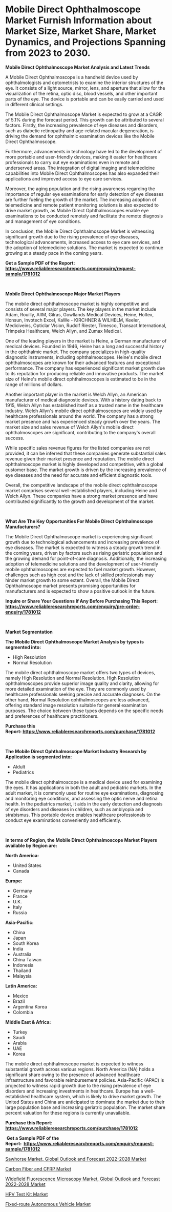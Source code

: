 <p><h1>Mobile Direct Ophthalmoscope Market Furnish Information about Market Size, Market Share, Market Dynamics, and Projections Spanning from 2023 to 2030.</h1></p><p><strong>Mobile Direct Ophthalmoscope Market Analysis and Latest Trends</strong></p>
<p><p>A Mobile Direct Ophthalmoscope is a handheld device used by ophthalmologists and optometrists to examine the interior structures of the eye. It consists of a light source, mirror, lens, and aperture that allow for the visualization of the retina, optic disc, blood vessels, and other important parts of the eye. The device is portable and can be easily carried and used in different clinical settings.</p><p>The Mobile Direct Ophthalmoscope Market is expected to grow at a CAGR of 5.1% during the forecast period. This growth can be attributed to several factors. Firstly, the increasing prevalence of eye diseases and disorders, such as diabetic retinopathy and age-related macular degeneration, is driving the demand for ophthalmic examination devices like the Mobile Direct Ophthalmoscope.</p><p>Furthermore, advancements in technology have led to the development of more portable and user-friendly devices, making it easier for healthcare professionals to carry out eye examinations even in remote and underserved areas. The integration of digital imaging and telemedicine capabilities into Mobile Direct Ophthalmoscopes has also expanded their applications and improved access to eye care services.</p><p>Moreover, the aging population and the rising awareness regarding the importance of regular eye examinations for early detection of eye diseases are further fueling the growth of the market. The increasing adoption of telemedicine and remote patient monitoring solutions is also expected to drive market growth, as Mobile Direct Ophthalmoscopes enable eye examinations to be conducted remotely and facilitate the remote diagnosis and management of eye conditions.</p><p>In conclusion, the Mobile Direct Ophthalmoscope Market is witnessing significant growth due to the rising prevalence of eye diseases, technological advancements, increased access to eye care services, and the adoption of telemedicine solutions. The market is expected to continue growing at a steady pace in the coming years.</p></p>
<p><strong>Get a Sample PDF of the Report:&nbsp; <a href="https://www.reliableresearchreports.com/enquiry/request-sample/1781012">https://www.reliableresearchreports.com/enquiry/request-sample/1781012</a></strong></p>
<p>&nbsp;</p>
<p><strong>Mobile Direct Ophthalmoscope Major Market Players</strong></p>
<p><p>The mobile direct ophthalmoscope market is highly competitive and consists of several major players. The key players in the market include Adam, Rouilly, AIIM, Gilras, Gowllands Medical Devices, Heine, Holtex, Honsun, Invotech Excel, KaWe - KIRCHNER & WILHELM, Keeler, Mediciveins, Opticlar Vision, Rudolf Riester, Timesco, Transact International, Trimpeks Healthcare, Welch Allyn, and Zumax Medical.</p><p>One of the leading players in the market is Heine, a German manufacturer of medical devices. Founded in 1946, Heine has a long and successful history in the ophthalmic market. The company specializes in high-quality diagnostic instruments, including ophthalmoscopes. Heine's mobile direct ophthalmoscopes are known for their advanced features and exceptional performance. The company has experienced significant market growth due to its reputation for producing reliable and innovative products. The market size of Heine's mobile direct ophthalmoscopes is estimated to be in the range of millions of dollars.</p><p>Another important player in the market is Welch Allyn, an American manufacturer of medical diagnostic devices. With a history dating back to 1915, Welch Allyn has established itself as a trusted name in the healthcare industry. Welch Allyn's mobile direct ophthalmoscopes are widely used by healthcare professionals around the world. The company has a strong market presence and has experienced steady growth over the years. The market size and sales revenue of Welch Allyn's mobile direct ophthalmoscopes are significant, contributing to the company's overall success.</p><p>While specific sales revenue figures for the listed companies are not provided, it can be inferred that these companies generate substantial sales revenue given their market presence and reputation. The mobile direct ophthalmoscope market is highly developed and competitive, with a global customer base. The market growth is driven by the increasing prevalence of eye diseases and the need for accurate and efficient diagnostic tools.</p><p>Overall, the competitive landscape of the mobile direct ophthalmoscope market comprises several well-established players, including Heine and Welch Allyn. These companies have a strong market presence and have contributed significantly to the growth and development of the market.</p></p>
<p>&nbsp;</p>
<p><strong>What Are The Key Opportunities For Mobile Direct Ophthalmoscope Manufacturers?</strong></p>
<p><p>The Mobile Direct Ophthalmoscope market is experiencing significant growth due to technological advancements and increasing prevalence of eye diseases. The market is expected to witness a steady growth trend in the coming years, driven by factors such as rising geriatric population and the growing demand for point-of-care diagnosis. Additionally, the increasing adoption of telemedicine solutions and the development of user-friendly mobile ophthalmoscopes are expected to fuel market growth. However, challenges such as high cost and the lack of skilled professionals may hinder market growth to some extent. Overall, the Mobile Direct Ophthalmoscope market presents promising opportunities for manufacturers and is expected to show a positive outlook in the future.</p></p>
<p><strong>Inquire or Share Your Questions If Any Before Purchasing This Report: <a href="https://www.reliableresearchreports.com/enquiry/pre-order-enquiry/1781012">https://www.reliableresearchreports.com/enquiry/pre-order-enquiry/1781012</a></strong></p>
<p>&nbsp;</p>
<p><strong>Market Segmentation</strong></p>
<p><strong>The Mobile Direct Ophthalmoscope Market Analysis by types is segmented into:</strong></p>
<p><ul><li>High Resolution</li><li>Normal Resolution</li></ul></p>
<p><p>The mobile direct ophthalmoscope market offers two types of devices, namely High Resolution and Normal Resolution. High Resolution ophthalmoscopes provide superior image quality and clarity, allowing for more detailed examination of the eye. They are commonly used by healthcare professionals seeking precise and accurate diagnoses. On the other hand, Normal Resolution ophthalmoscopes are less advanced, offering standard image resolution suitable for general examination purposes. The choice between these types depends on the specific needs and preferences of healthcare practitioners.</p></p>
<p><strong>Purchase this Report:&nbsp;<a href="https://www.reliableresearchreports.com/purchase/1781012">https://www.reliableresearchreports.com/purchase/1781012</a></strong></p>
<p>&nbsp;</p>
<p><strong>The Mobile Direct Ophthalmoscope Market Industry Research by Application is segmented into:</strong></p>
<p><ul><li>Aldult</li><li>Pediatrics</li></ul></p>
<p><p>The mobile direct ophthalmoscope is a medical device used for examining the eyes. It has applications in both the adult and pediatric markets. In the adult market, it is commonly used for routine eye examinations, diagnosing and monitoring eye conditions, and assessing the optic nerve and retina health. In the pediatrics market, it aids in the early detection and diagnosis of eye disorders and diseases in children, such as amblyopia and strabismus. This portable device enables healthcare professionals to conduct eye examinations conveniently and efficiently.</p></p>
<p>&nbsp;</p>
<p><strong>In terms of Region, the Mobile Direct Ophthalmoscope Market Players available by Region are:</strong></p>
<p>
    <p> <strong> North America: </strong>
        <ul>
            <li>United States</li>
            <li>Canada</li>
        </ul>
        </p> 
    <p> <strong> Europe: </strong>
        <ul>
            <li>Germany</li>
            <li>France</li>
            <li>U.K.</li>
            <li>Italy</li>
            <li>Russia</li>
        </ul>
        </p> 
    <p> <strong> Asia-Pacific: </strong>
        <ul>
            <li>China</li>
            <li>Japan</li>
            <li>South Korea</li>
            <li>India</li>
            <li>Australia</li>
            <li>China Taiwan</li>
            <li>Indonesia</li>
            <li>Thailand</li>
            <li>Malaysia</li>
        </ul>
        </p> 
    <p> <strong> Latin America: </strong>
        <ul>
            <li>Mexico</li>
            <li>Brazil</li>
            <li>Argentina Korea</li>
            <li>Colombia</li>
        </ul>
        </p> 
    <p> <strong> Middle East & Africa: </strong>
        <ul>
            <li>Turkey</li>
            <li>Saudi</li>
            <li>Arabia</li>
            <li>UAE</li>
            <li>Korea</li>
        </ul>
    </p>
    </p>
<p><p>The mobile direct ophthalmoscope market is expected to witness substantial growth across various regions. North America (NA) holds a significant share owing to the presence of advanced healthcare infrastructure and favorable reimbursement policies. Asia-Pacific (APAC) is projected to witness rapid growth due to the rising prevalence of eye disorders and increasing investments in healthcare. Europe has a well-established healthcare system, which is likely to drive market growth. The United States and China are anticipated to dominate the market due to their large population base and increasing geriatric population. The market share percent valuation for these regions is currently unavailable.</p></p>
<p><strong>Purchase this Report: <a href="https://www.reliableresearchreports.com/purchase/1781012">https://www.reliableresearchreports.com/purchase/1781012</a></strong></p>
<p>&nbsp;<strong>Get a Sample PDF of the Report:&nbsp;&nbsp;<a href="https://www.reliableresearchreports.com/enquiry/request-sample/1781012">https://www.reliableresearchreports.com/enquiry/request-sample/1781012</a></strong></p>
<p><strong></strong></p>
<p><p><a href="https://medium.com/@maryg156987/sawhorse-market-global-outlook-and-forecast-2022-2028-market-furnishes-information-on-market-b83c2a02c2f5">Sawhorse Market, Global Outlook and Forecast 2022-2028 Market</a></p><p><a href="https://github.com/scarol104/Market-Research-Report-List-1/blob/main/carbon-fiber-and-cfrp-market.md">Carbon Fiber and CFRP Market</a></p><p><a href="https://medium.com/@nathanl41025/widefield-fluorescence-microscopy-market-global-outlook-and-forecast-2022-2028-market-competitive-3832e2055790">Widefield Fluorescence Microscopy Market, Global Outlook and Forecast 2022-2028 Market</a></p><p><a href="https://www.linkedin.com/pulse/hpv-test-kit-market-challenges-opportunities-growth-drivers-10fue/">HPV Test Kit Market</a></p><p><a href="https://github.com/dzharov81/Market-Research-Report-List-1/blob/main/fixed-route-autonomous-vehicle-market.md">Fixed-route Autonomous Vehicle Market</a></p></p>